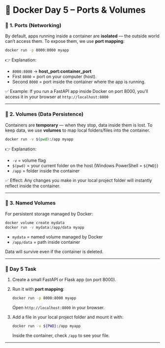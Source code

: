 

# 🚀 Docker Day 5 – Ports & Volumes

### 🔹 **1. Ports (Networking)**

By default, apps running inside a container are **isolated** — the outside world can’t access them.
To expose them, we use **port mapping**:

```bash
docker run -p 8000:8000 myapp
```

👉 Explanation:

* `8000:8000` → **host\_port\:container\_port**
* First `8000` = port on your computer (host).
* Second `8000` = port inside the container where the app is running.

✅ Example: If you run a FastAPI app inside Docker on port 8000, you’ll access it in your browser at
`http://localhost:8000`

---

### 🔹 **2. Volumes (Data Persistence)**

Containers are **temporary** — when they stop, data inside them is lost.
To keep data, we use **volumes** to map local folders/files into the container.

```bash
docker run -v $(pwd):/app myapp
```

👉 Explanation:

* `-v` = volume flag
* `$(pwd)` = your current folder on the host (Windows PowerShell = `${PWD}`)
* `/app` = folder inside the container

✅ Effect: Any changes you make in your local project folder will instantly reflect inside the container.

---

### 🔹 **3. Named Volumes**

For persistent storage managed by Docker:

```bash
docker volume create mydata
docker run -v mydata:/app/data myapp
```

* `mydata` = named volume managed by Docker
* `/app/data` = path inside container

Data will survive even if the container is deleted.

---

### 📝 Day 5 Task

1. Create a small FastAPI or Flask app (on port 8000).
2. Run it with **port mapping**:

   ```bash
   docker run -p 8000:8000 myapp
   ```

   Open `http://localhost:8000` in your browser.
3. Add a file in your local project folder and mount it with:

   ```bash
   docker run -v ${PWD}:/app myapp
   ```

   Inside the container, check `/app` to see your file.

---

 